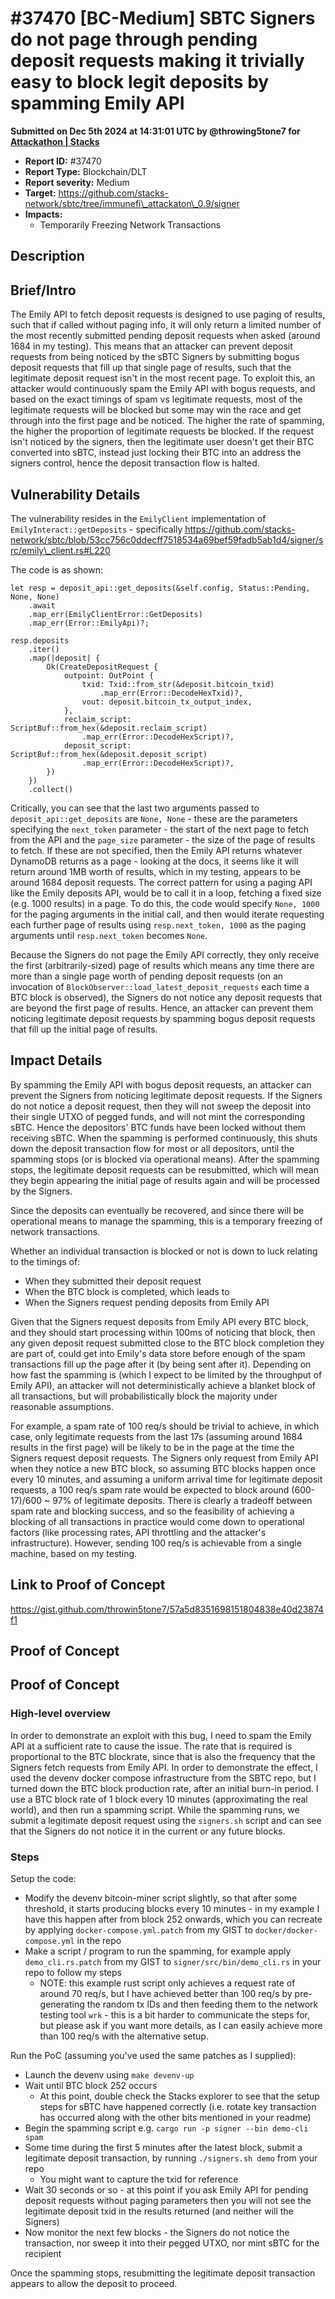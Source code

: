 # #37470 \[BC-Medium] SBTC Signers do not page through pending deposit requests making it trivially easy to block legit deposits by spamming Emily API

**Submitted on Dec 5th 2024 at 14:31:01 UTC by @throwing5tone7 for** [**Attackathon | Stacks**](https://immunefi.com/audit-competition/stacks-attackathon-1)

* **Report ID:** #37470
* **Report Type:** Blockchain/DLT
* **Report severity:** Medium
* **Target:** https://github.com/stacks-network/sbtc/tree/immunefi\_attackaton\_0.9/signer
* **Impacts:**
  * Temporarily Freezing Network Transactions

## Description

## Brief/Intro

The Emily API to fetch deposit requests is designed to use paging of results, such that if called without paging info, it will only return a limited number of the most recently submitted pending deposit requests when asked (around 1684 in my testing). This means that an attacker can prevent deposit requests from being noticed by the sBTC Signers by submitting bogus deposit requests that fill up that single page of results, such that the legitimate deposit request isn't in the most recent page. To exploit this, an attacker would continuously spam the Emily API with bogus requests, and based on the exact timings of spam vs legitimate requests, most of the legitimate requests will be blocked but some may win the race and get through into the first page and be noticed. The higher the rate of spamming, the higher the proportion of legitimate requests be blocked. If the request isn't noticed by the signers, then the legitimate user doesn't get their BTC converted into sBTC, instead just locking their BTC into an address the signers control, hence the deposit transaction flow is halted.

## Vulnerability Details

The vulnerability resides in the `EmilyClient` implementation of `EmilyInteract::getDeposits` - specifically https://github.com/stacks-network/sbtc/blob/53cc756c0ddecff7518534a69bef59fadb5ab1d4/signer/src/emily\_client.rs#L220

The code is as shown:

```
let resp = deposit_api::get_deposits(&self.config, Status::Pending, None, None)
    .await
    .map_err(EmilyClientError::GetDeposits)
    .map_err(Error::EmilyApi)?;

resp.deposits
    .iter()
    .map(|deposit| {
        Ok(CreateDepositRequest {
            outpoint: OutPoint {
                txid: Txid::from_str(&deposit.bitcoin_txid)
                    .map_err(Error::DecodeHexTxid)?,
                vout: deposit.bitcoin_tx_output_index,
            },
            reclaim_script: ScriptBuf::from_hex(&deposit.reclaim_script)
                .map_err(Error::DecodeHexScript)?,
            deposit_script: ScriptBuf::from_hex(&deposit.deposit_script)
                .map_err(Error::DecodeHexScript)?,
        })
    })
    .collect()
```

Critically, you can see that the last two arguments passed to `deposit_api::get_deposits` are `None, None` - these are the parameters specifying the `next_token` parameter - the start of the next page to fetch from the API and the `page_size` parameter - the size of the page of results to fetch. If these are not specified, then the Emily API returns whatever DynamoDB returns as a page - looking at the docs, it seems like it will return around 1MB worth of results, which in my testing, appears to be around 1684 deposit requests. The correct pattern for using a paging API like the Emily deposits API, would be to call it in a loop, fetching a fixed size (e.g. 1000 results) in a page. To do this, the code would specify `None, 1000` for the paging arguments in the initial call, and then would iterate requesting each further page of results using `resp.next_token, 1000` as the paging arguments until `resp.next_token` becomes `None`.

Because the Signers do not page the Emily API correctly, they only receive the first (arbitrarily-sized) page of results which means any time there are more than a single page worth of pending deposit requests (on an invocation of `BlockObserver::load_latest_deposit_requests` each time a BTC block is observed), the Signers do not notice any deposit requests that are beyond the first page of results. Hence, an attacker can prevent them noticing legitimate deposit requests by spamming bogus deposit requests that fill up the initial page of results.

## Impact Details

By spamming the Emily API with bogus deposit requests, an attacker can prevent the Signers from noticing legitimate deposit requests. If the Signers do not notice a deposit request, then they will not sweep the deposit into their single UTXO of pegged funds, and will not mint the corresponding sBTC. Hence the depositors' BTC funds have been locked without them receiving sBTC. When the spamming is performed continuously, this shuts down the deposit transaction flow for most or all depositors, until the spamming stops (or is blocked via operational means). After the spamming stops, the legitimate deposit requests can be resubmitted, which will mean they begin appearing the initial page of results again and will be processed by the Signers.

Since the deposits can eventually be recovered, and since there will be operational means to manage the spamming, this is a temporary freezing of network transactions.

Whether an individual transaction is blocked or not is down to luck relating to the timings of:

* When they submitted their deposit request
* When the BTC block is completed, which leads to
* When the Signers request pending deposits from Emily API

Given that the Signers request deposits from Emily API every BTC block, and they should start processing within 100ms of noticing that block, then any given deposit request submitted close to the BTC block completion they are part of, could get into Emily's data store before enough of the spam transactions fill up the page after it (by being sent after it). Depending on how fast the spamming is (which I expect to be limited by the throughput of Emily API), an attacker will not deterministically achieve a blanket block of all transactions, but will probabilistically block the majority under reasonable assumptions.

For example, a spam rate of 100 req/s should be trivial to achieve, in which case, only legitimate requests from the last 17s (assuming around 1684 results in the first page) will be likely to be in the page at the time the Signers request deposit requests. The Signers only request from Emily API when they notice a new BTC block, so assuming BTC blocks happen once every 10 minutes, and assuming a uniform arrival time for legitimate deposit requests, a 100 req/s spam rate would be expected to block around (600-17)/600 \~ 97% of legitimate deposits. There is clearly a tradeoff between spam rate and blocking success, and so the feasibility of achieving a blocking of all transactions in practice would come down to operational factors (like processing rates, API throttling and the attacker's infrastructure). However, sending 100 req/s is achievable from a single machine, based on my testing.

## Link to Proof of Concept

https://gist.github.com/throwin5tone7/57a5d8351698151804838e40d23874f1

## Proof of Concept

## Proof of Concept

### High-level overview

In order to demonstrate an exploit with this bug, I need to spam the Emily API at a sufficient rate to cause the issue. The rate that is required is proportional to the BTC blockrate, since that is also the frequency that the Signers fetch requests from Emily API. In order to demonstrate the effect, I used the devenv docker compose infrastructure from the SBTC repo, but I turned down the BTC block production rate, after an initial burn-in period. I use a BTC block rate of 1 block every 10 minutes (approximating the real world), and then run a spamming script. While the spamming runs, we submit a legitimate deposit request using the `signers.sh` script and can see that the Signers do not notice it in the current or any future blocks.

### Steps

Setup the code:

* Modify the devenv bitcoin-miner script slightly, so that after some threshold, it starts producing blocks every 10 minutes - in my example I have this happen after from block 252 onwards, which you can recreate by applying `docker-compose.yml.patch` from my GIST to `docker/docker-compose.yml` in the repo
* Make a script / program to run the spamming, for example apply `demo_cli.rs.patch` from my GIST to `signer/src/bin/demo_cli.rs` in your repo to follow my steps
  * NOTE: this example rust script only achieves a request rate of around 70 req/s, but I have achieved better than 100 req/s by pre-generating the random tx IDs and then feeding them to the network testing tool `wrk` - this is a bit harder to communicate the steps for, but please ask if you want more details, as I can easily achieve more than 100 req/s with the alternative setup.

Run the PoC (assuming you've used the same patches as I supplied):

* Launch the devenv using `make devenv-up`
* Wait until BTC block 252 occurs
  * At this point, double check the Stacks explorer to see that the setup steps for sBTC have happened correctly (i.e. rotate key transaction has occurred along with the other bits mentioned in your readme)
* Begin the spamming script e.g. `cargo run -p signer --bin demo-cli spam`
* Some time during the first 5 minutes after the latest block, submit a legitimate deposit transaction, by running `./signers.sh demo` from your repo
  * You might want to capture the txid for reference
* Wait 30 seconds or so - at this point if you ask Emily API for pending deposit requests without paging parameters then you will not see the legitimate deposit txid in the results returned (and neither will the Signers)
* Now monitor the next few blocks - the Signers do not notice the transaction, nor sweep it into their pegged UTXO, nor mint sBTC for the recipient

Once the spamming stops, resubmitting the legitimate deposit transaction appears to allow the deposit to proceed.
